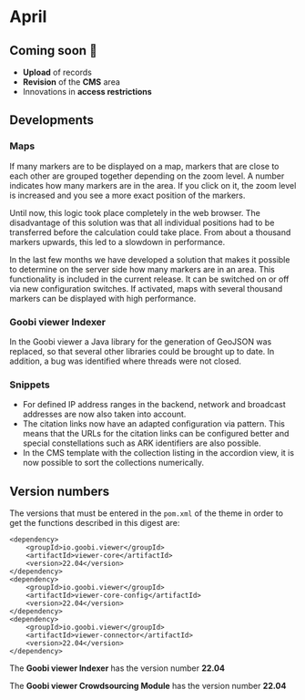 # April

## Coming soon :rocket:&#x20;

* **Upload** of records
* **Revision** of the **CMS** area
* Innovations in **access restrictions**

## Developments

### Maps

If many markers are to be displayed on a map, markers that are close to each other are grouped together depending on the zoom level. A number indicates how many markers are in the area. If you click on it, the zoom level is increased and you see a more exact position of the markers.

Until now, this logic took place completely in the web browser. The disadvantage of this solution was that all individual positions had to be transferred before the calculation could take place. From about a thousand markers upwards, this led to a slowdown in performance.

In the last few months we have developed a solution that makes it possible to determine on the server side how many markers are in an area. This functionality is included in the current release. It can be switched on or off via new configuration switches. If activated, maps with several thousand markers can be displayed with high performance.

### Goobi viewer Indexer

In the Goobi viewer a Java library for the generation of GeoJSON was replaced, so that several other libraries could be brought up to date. In addition, a bug was identified where threads were not closed.

### Snippets

* For defined IP address ranges in the backend, network and broadcast addresses are now also taken into account.
* The citation links now have an adapted configuration via pattern. This means that the URLs for the citation links can be configured better and special constellations such as ARK identifiers are also possible.
* In the CMS template with the collection listing in the accordion view, it is now possible to sort the collections numerically.

## Version numbers&#x20;

The versions that must be entered in the `pom.xml` of the theme in order to get the functions described in this digest are:

```markup
<dependency>
    <groupId>io.goobi.viewer</groupId>
    <artifactId>viewer-core</artifactId>
    <version>22.04</version>
</dependency>
<dependency>
    <groupId>io.goobi.viewer</groupId>
    <artifactId>viewer-core-config</artifactId>
    <version>22.04</version>
</dependency>
<dependency>
    <groupId>io.goobi.viewer</groupId>
    <artifactId>viewer-connector</artifactId>
    <version>22.04</version>
</dependency>
```

The **Goobi viewer Indexer** has the version number **22.04**

The **Goobi viewer Crowdsourcing Module** has the version number **22.04**
